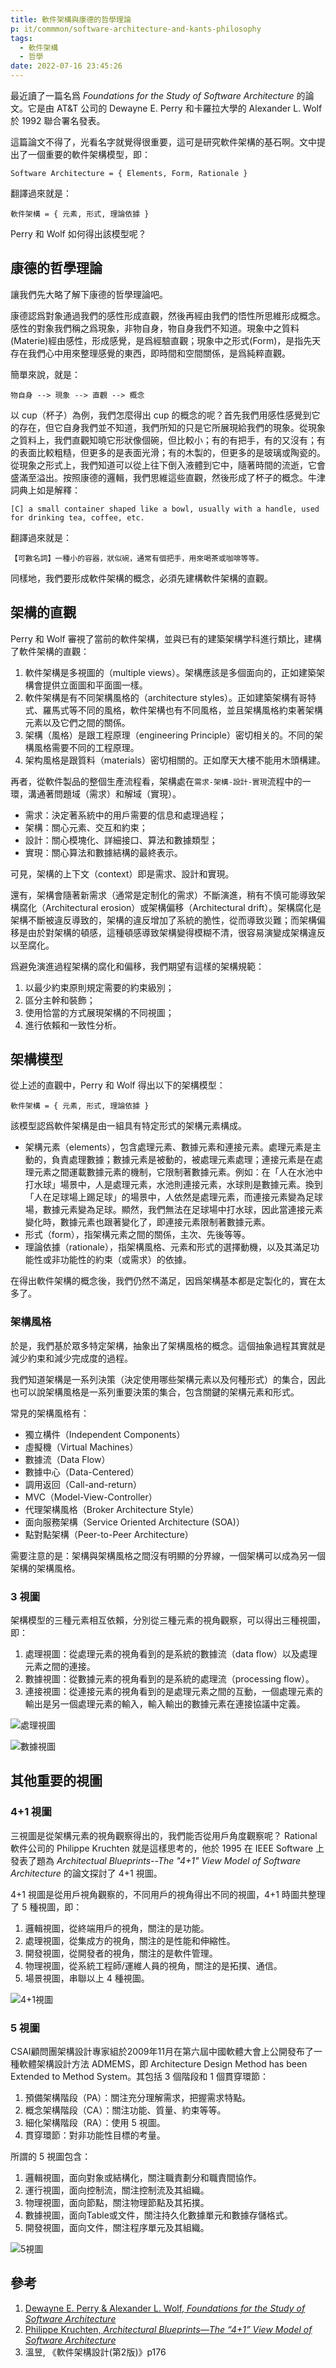 ```yaml
---
title: 軟件架構與康德的哲學理論
p: it/commmon/software-architecture-and-kants-philosophy
tags:
  - 軟件架構
  - 哲學
date: 2022-07-16 23:45:26
---
```


最近讀了一篇名爲 *Foundations for the Study of Software Architecture* 的論文。它是由 AT&T 公司的 Dewayne E. Perry 和卡羅拉大學的 Alexander L. Wolf 於 1992 聯合署名發表。

這篇論文不得了，光看名字就覺得很重要，這可是研究軟件架構的基石啊。文中提出了一個重要的軟件架構模型，即：

```
Software Architecture = { Elements, Form, Rationale }
```

翻譯過來就是：

```
軟件架構 = { 元素, 形式, 理論依據 } 
```

Perry 和 Wolf 如何得出該模型呢？

<!--more-->

## 康德的哲學理論

讓我們先大略了解下康德的哲學理論吧。

康德認爲對象通過我們的感性形成直觀，然後再經由我們的悟性所思維形成概念。感性的對象我們稱之爲現象，非物自身，物自身我們不知道。現象中之質料(Materie)經由感性，形成感覺，是爲經驗直觀；現象中之形式(Form)，是指先天存在我們心中用來整理感覺的東西，即時間和空間關係，是爲純粹直觀。

簡單來說，就是：

```
物自身 --> 現象 --> 直觀 --> 概念
```

以 cup（杯子）為例，我們怎麼得出 cup 的概念的呢？首先我們用感性感覺到它的存在，但它自身我們並不知道，我們所知的只是它所展現給我們的現象。從現象之質料上，我們直觀知曉它形狀像個碗，但比較小；有的有把手，有的又沒有；有的表面比較粗糙，但更多的是表面光滑；有的木製的，但更多的是玻璃或陶瓷的。從現象之形式上，我們知道可以從上往下倒入液體到它中，隨著時間的流逝，它會盛滿至溢出。按照康德的邏輯，我們思維這些直觀，然後形成了杯子的概念。牛津詞典上如是解釋：

```
[C] a small container shaped like a bowl, usually with a handle, used for drinking tea, coffee, etc.
```

翻譯過來就是：

```
【可數名詞】一種小的容器，狀似碗，通常有個把手，用來喝茶或咖啡等等。
```

同樣地，我們要形成軟件架構的概念，必須先建構軟件架構的直觀。

## 架構的直觀

Perry 和 Wolf 審視了當前的軟件架構，並與已有的建築架構学科進行類比，建構了軟件架構的直觀：

1. 軟件架構是多視圖的（multiple views）。架構應該是多個面向的，正如建築架構會提供立面圖和平面圖一樣。
2. 軟件架構是有不同架構風格的（architecture styles）。正如建築架構有哥特式、羅馬式等不同的風格，軟件架構也有不同風格，並且架構風格約束著架構元素以及它們之間的關係。
3. 架構（風格）是跟工程原理（engineering Principle）密切相关的。不同的架構風格需要不同的工程原理。
4. 架构風格是跟質料（materials）密切相關的。正如摩天大樓不能用木頭構建。

再者，從軟件製品的整個生產流程看，架構處在`需求-架構-設計-實現`流程中的一環，溝通著問題域（需求）和解域（實現）。

* 需求：決定著系統中的用戶需要的信息和處理過程；
* 架構：關心元素、交互和約束；
* 設計：關心模塊化、詳細接口、算法和數據類型；
* 實現：關心算法和數據結構的最終表示。

可見，架構的上下文（context）即是需求、設計和實現。

還有，架構會隨著新需求（通常是定制化的需求）不斷演進，稍有不慎可能導致架構腐化（Architectural erosion）或架構偏移（Architectural drift）。架構腐化是架構不斷被違反導致的，架構的違反增加了系統的脆性，從而導致災難；而架構偏移是由於對架構的頓感，這種頓感導致架構變得模糊不清，很容易演變成架構違反以至腐化。

爲避免演進過程架構的腐化和偏移，我們期望有這樣的架構規範：

1. 以最少約束原則規定需要的約束級別；
2. 區分主幹和裝飾；
3. 使用恰當的方式展現架構的不同視圖；
4. 進行依賴和一致性分析。

## 架構模型

從上述的直觀中，Perry 和 Wolf 得出以下的架構模型：

```
軟件架構 = { 元素, 形式, 理論依據 } 
```

該模型認爲軟件架構是由一組具有特定形式的架構元素構成。

* 架構元素（elements），包含處理元素、數據元素和連接元素。處理元素是主動的，負責處理數據；數據元素是被動的，被處理元素處理；連接元素是在處理元素之間運載數據元素的機制，它限制著數據元素。例如：在「人在水池中打水球」場景中，人是處理元素，水池則連接元素，水球則是數據元素。換到「人在足球場上踢足球」的場景中，人依然是處理元素，而連接元素變為足球場，數據元素變為足球。顯然，我們無法在足球場中打水球，因此當連接元素變化時，數據元素也跟著變化了，即連接元素限制著數據元素。
* 形式（form），指架構元素之間的關係，主次、先後等等。
* 理論依據（rationale），指架構風格、元素和形式的選擇動機，以及其滿足功能性或非功能性的約束（或需求）的依據。

在得出軟件架構的概念後，我們仍然不滿足，因爲架構基本都是定製化的，實在太多了。

### 架構風格

於是，我們基於眾多特定架構，抽象出了架構風格的概念。這個抽象過程其實就是減少約束和減少完成度的過程。

我們知道架構是一系列決策（決定使用哪些架構元素以及何種形式）的集合，因此也可以說架構風格是一系列重要決策的集合，包含關鍵的架構元素和形式。

常見的架構風格有：

* 獨立構件（Independent Components）
* 虛擬機（Virtual Machines）
* 數據流（Data Flow）
* 數據中心（Data-Centered）
* 調用返回（Call-and-return）
* MVC（Model-View-Controller）
* 代理架構風格（Broker Architecture Style）
* 面向服務架構（Service Oriented Architecture (SOA)）
* 點對點架構（Peer-to-Peer Architecture）

需要注意的是：架構與架構風格之間沒有明顯的分界線，一個架構可以成為另一個架構的架構風格。

### 3 視圖

架構模型的三種元素相互依賴，分別從三種元素的視角觀察，可以得出三種視圖，即：

1. 處理視圖：從處理元素的視角看到的是系統的數據流（data flow）以及處理元素之間的連接。
2. 數據視圖：從數據元素的視角看到的是系統的處理流（processing flow）。
3. 連接視圖：從連接元素的視角看到的是處理元素之間的互動，一個處理元素的輸出是另一個處理元素的輸入，輸入輸出的數據元素在連接協議中定義。

![處理視圖](software-architecture-and-kants-philosophy/3-views-processing.png)

![數據視圖](software-architecture-and-kants-philosophy/3-views-data.png)


## 其他重要的視圖

### 4+1 視圖

三視圖是從架構元素的視角觀察得出的，我們能否從用戶角度觀察呢？
Rational 軟件公司的 Philippe Kruchten 就是這樣思考的，他於 1995 在 IEEE Software 上發表了題為 *Architectual Blueprints--The "4+1" View Model of Software Architecture* 的論文探討了 4+1 視圖。 

4+1 視圖是從用戶視角觀察的，不同用戶的視角得出不同的視圖，4+1 時圖共整理了 5 種視圖，即：

1. 邏輯視圖，從終端用戶的視角，關注的是功能。
2. 處理視圖，從集成方的視角，關注的是性能和伸縮性。
3. 開發視圖，從開發者的視角，關注的是軟件管理。
4. 物理視圖，從系統工程師/運維人員的視角，關注的是拓撲、通信。
5. 場景視圖，串聯以上 4 種視圖。

![4+1視圖](software-architecture-and-kants-philosophy/4+1-views.png)

### 5 視圖

CSAI顧問團架構設計專家組於2009年11月在第六屆中國軟體大會上公開發布了一種軟體架構設計方法 ADMEMS，即 Architecture Design Method has been Extended to Method System。其包括 3 個階段和 1 個貫穿環節：

1. 預備架構階段（PA）：關注充分理解需求，把握需求特點。
2. 概念架構階段（CA）：關注功能、質量、約束等等。
3. 細化架構階段（RA）：使用 5 視圖。
4. 貫穿環節：對非功能性目標的考量。

所謂的 5 視圖包含：

1. 邏輯視圖，面向對象或結構化，關注職責劃分和職責間協作。
2. 運行視圖，面向控制流，關注控制流及其組織。
3. 物理視圖，面向節點，關注物理節點及其拓撲。
4. 數據視圖，面向Table或文件，關注持久化數據單元和數據存儲格式。
5. 開發視圖，面向文件，關注程序單元及其組織。

![5視圖](software-architecture-and-kants-philosophy/5-views.png)

## 參考

1. [Dewayne E. Perry & Alexander L. Wolf, *Foundations for the Study of Software Architecture*](https://www.ics.uci.edu/~andre/ics223w2006/perrywolf.pdf)
2. [Philippe Kruchten, *Architectural Blueprints—The “4+1” View Model of Software Architecture*](https://www.cs.ubc.ca/~gregor/teaching/papers/4+1view-architecture.pdf)
3. 溫昱, 《軟件架構設計(第2版)》p176

